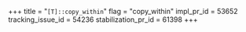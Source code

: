 +++
title = "`[T]::copy_within`"
flag = "copy_within"
impl_pr_id = 53652
tracking_issue_id = 54236
stabilization_pr_id = 61398
+++
